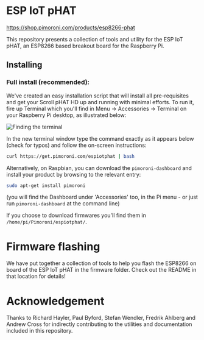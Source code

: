 # ESP IoT pHAT
https://shop.pimoroni.com/products/esp8266-phat

This repository presents a collection of tools and utility for the ESP IoT pHAT, an ESP8266 based breakout board for the Raspberry Pi.

## Installing

### Full install (recommended):

We've created an easy installation script that will install all pre-requisites and get your Scroll pHAT HD
up and running with minimal efforts. To run it, fire up Terminal which you'll find in Menu -> Accessories -> Terminal
on your Raspberry Pi desktop, as illustrated below:

![Finding the terminal](http://get.pimoroni.com/resources/github-repo-terminal.png)

In the new terminal window type the command exactly as it appears below (check for typos) and follow the on-screen instructions:

```bash
curl https://get.pimoroni.com/espiotphat | bash
```

Alternatively, on Raspbian, you can download the `pimoroni-dashboard` and install your product by browsing to the relevant entry:

```bash
sudo apt-get install pimoroni
```
(you will find the Dashboard under 'Accessories' too, in the Pi menu - or just run `pimoroni-dashboard` at the command line)

If you choose to download firmwares you'll find them in `/home/pi/Pimoroni/espiotphat/`.

# Firmware flashing

We have put together a collection of tools to help you flash the ESP8266 on board of the ESP IoT pHAT in the firmware folder. Check out the README in that location for details!

# Acknowledgement

Thanks to Richard Hayler, Paul Byford, Stefan Wendler, Fredrik Ahlberg and Andrew Cross for indirectly contributing to the utilities and documentation included in this repository.
